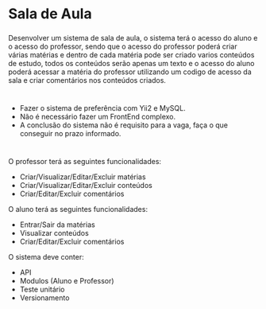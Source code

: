 ###
# Sala de Aula
###

Desenvolver um sistema de sala de aula, o sistema terá o acesso do aluno e o acesso do professor, sendo que o acesso do professor poderá criar várias  matérias e dentro de cada matéria pode ser criado varios conteúdos de estudo, todos os conteúdos serão apenas um texto e o acesso do aluno poderá acessar a matéria do professor utilizando um codigo de acesso da sala e criar comentários nos conteúdos criados.
#
- Fazer o sistema de preferência com Yii2 e MySQL.
- Não é necessário fazer um FrontEnd complexo.
- A conclusão do sistema não é requisito para a vaga, faça o que conseguir no prazo informado.
#

O professor terá as seguintes funcionalidades:
- Criar/Visualizar/Editar/Excluir matérias
- Criar/Visualizar/Editar/Excluir conteúdos
- Criar/Editar/Excluir comentários

O aluno terá as seguintes funcionalidades:
- Entrar/Sair da matérias
- Visualizar conteúdos
- Criar/Editar/Excluir comentários

O sistema deve conter:
- API
- Modulos (Aluno e Professor)
- Teste unitário
- Versionamento
